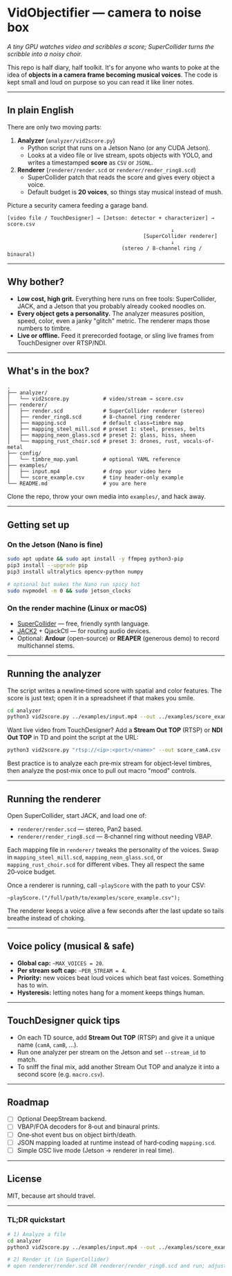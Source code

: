 # VidObjectifier — camera to noise box

*A tiny GPU watches video and scribbles a score; SuperCollider turns the scribble into a noisy choir.*

This repo is half diary, half toolkit.  It's for anyone who wants to poke at the
idea of **objects in a camera frame becoming musical voices**.  The code is kept
small and loud on purpose so you can read it like liner notes.

---

## In plain English

There are only two moving parts:

1. **Analyzer** (`analyzer/vid2score.py`)
   - Python script that runs on a Jetson Nano (or any CUDA Jetson).
   - Looks at a video file or live stream, spots objects with YOLO, and writes a
     timestamped **score** as `CSV` or `JSONL`.
2. **Renderer** (`renderer/render.scd` or `renderer/render_ring8.scd`)
   - SuperCollider patch that reads the score and gives every object a voice.
   - Default budget is **20 voices**, so things stay musical instead of mush.

Picture a security camera feeding a garage band.

```
[video file / TouchDesigner] → [Jetson: detector + characterizer] → score.csv
                                                     ↓
                                            [SuperCollider renderer]
                                                     ↓
                                     (stereo / 8‑channel ring / binaural)
```

---

## Why bother?

- **Low cost, high grit.** Everything here runs on free tools: SuperCollider,
  JACK, and a Jetson that you probably already cooked noodles on.
- **Every object gets a personality.** The analyzer measures position, speed,
  color, even a janky "glitch" metric.  The renderer maps those numbers to
  timbre.
- **Live or offline.** Feed it prerecorded footage, or sling live frames from
  TouchDesigner over RTSP/NDI.

---

## What's in the box?

```
.
├── analyzer/
│   └── vid2score.py           # video/stream → score.csv
├── renderer/
│   ├── render.scd             # SuperCollider renderer (stereo)
│   ├── render_ring8.scd       # 8‑channel ring renderer
│   ├── mapping.scd            # default class→timbre map
│   ├── mapping_steel_mill.scd # preset 1: steel, presses, belts
│   ├── mapping_neon_glass.scd # preset 2: glass, hiss, sheen
│   └── mapping_rust_choir.scd # preset 3: drones, rust, vocals-of-metal
├── config/
│   └── timbre_map.yaml        # optional YAML reference
├── examples/
│   ├── input.mp4              # drop your video here
│   └── score_example.csv      # tiny header-only example
└── README.md                  # you are here
```

Clone the repo, throw your own media into `examples/`, and hack away.

---

## Getting set up

### On the Jetson (Nano is fine)

```bash
sudo apt update && sudo apt install -y ffmpeg python3-pip
pip3 install --upgrade pip
pip3 install ultralytics opencv-python numpy

# optional but makes the Nano run spicy hot
sudo nvpmodel -m 0 && sudo jetson_clocks
```

### On the render machine (Linux or macOS)

- [SuperCollider](https://supercollider.github.io/) — free, friendly synth
  language.
- [JACK2](https://jackaudio.org/) + QjackCtl — for routing audio devices.
- Optional: **Ardour** (open-source) or **REAPER** (generous demo) to record
  multichannel stems.

---

## Running the analyzer

The script writes a newline‑timed score with spatial and color features.  The
score is just text; open it in a spreadsheet if that makes you smile.

```bash
cd analyzer
python3 vid2score.py ../examples/input.mp4 --out ../examples/score_example.csv --stream_id camA
```

Want live video from TouchDesigner?  Add a **Stream Out TOP** (RTSP) or **NDI
Out TOP** in TD and point the script at the URL:

```bash
python3 vid2score.py "rtsp://<ip>:<port>/<name>" --out score_camA.csv --stream_id camA
```

Best practice is to analyze each pre‑mix stream for object‑level timbres, then
analyze the post‑mix once to pull out macro "mood" controls.

---

## Running the renderer

Open SuperCollider, start JACK, and load one of:

- `renderer/render.scd` — stereo, Pan2 based.
- `renderer/render_ring8.scd` — 8‑channel ring without needing VBAP.

Each mapping file in `renderer/` tweaks the personality of the voices.  Swap in
`mapping_steel_mill.scd`, `mapping_neon_glass.scd`, or `mapping_rust_choir.scd`
for different vibes.  They all respect the same 20‑voice budget.

Once a renderer is running, call `~playScore` with the path to your CSV:

```supercollider
~playScore.("/full/path/to/examples/score_example.csv");
```

The renderer keeps a voice alive a few seconds after the last update so tails
breathe instead of choking.

---

## Voice policy (musical & safe)

- **Global cap:** `~MAX_VOICES = 20`.
- **Per stream soft cap:** `~PER_STREAM = 4`.
- **Priority:** new voices beat loud voices which beat fast voices.  Something
  has to win.
- **Hysteresis:** letting notes hang for a moment keeps things human.

---

## TouchDesigner quick tips

- On each TD source, add **Stream Out TOP** (RTSP) and give it a unique name
  (`camA`, `camB`, ...).
- Run one analyzer per stream on the Jetson and set `--stream_id` to match.
- To sniff the final mix, add another Stream Out TOP and analyze it into a
  second score (e.g. `macro.csv`).

---

## Roadmap

- [ ] Optional DeepStream backend.
- [ ] VBAP/FOA decoders for 8‑out and binaural prints.
- [ ] One‑shot event bus on object birth/death.
- [ ] JSON mapping loaded at runtime instead of hard‑coding `mapping.scd`.
- [ ] Simple OSC live mode (Jetson → renderer in real time).

---

## License

MIT, because art should travel.

---

### TL;DR quickstart

```bash
# 1) Analyze a file
cd analyzer
python3 vid2score.py ../examples/input.mp4 --out ../examples/score_example.csv --stream_id camA

# 2) Render it (in SuperCollider)
# open renderer/render.scd OR renderer/render_ring8.scd and run; adjust path in ~playScore
```

